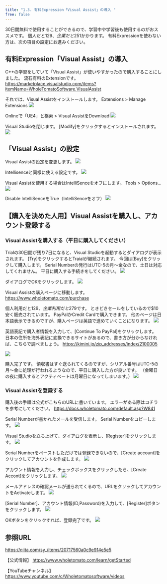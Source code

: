```yaml
---
title: "1.3. 有料Expression「Visual Assist」の導入 "
free: false
---
```


30日間無料で使用することができるので、学習中や学習後も使用するのがおススメです。
個人だと$129、企業だと$251かかります。
有料Expressionを使わない方は、次の項目の設定にお進みください。

## 有料Expression「Visual Assist」の導入 
C++の学習をしていて「Visual Assist」が使いやすかったので購入することにしました。
流石有料のExtensionです。
https://marketplace.visualstudio.com/items?itemName=WholeTomatoSoftware.VisualAssist

それでは、Visual Assistをインストールします。
Extensions > Manage Extensions
![](https://storage.googleapis.com/zenn-user-upload/d332a29e143d-20220109.png)

Onlineで「UE4」と検索 > Visual AssistをDownload
![](https://storage.googleapis.com/zenn-user-upload/7b74bb1a6204-20220109.png)

Visual Studioを閉じます。
[Modify]をクリックするとインストールされます。
![](https://storage.googleapis.com/zenn-user-upload/aa04a8f17a14-20220109.png)

## 「Visual Assist」の設定

Visual Assistの設定を変更します。
![](https://storage.googleapis.com/zenn-user-upload/822dd3883fbc-20220109.png)

Intellisenceと同様に使える設定です。
![](https://storage.googleapis.com/zenn-user-upload/6d30e5a4c83c-20220109.png)

Visual Assistを使用する場合はIntelliSenceをオフにします。
Tools > Options…
![](https://storage.googleapis.com/zenn-user-upload/ff2edc5e65d4-20220109.png)

Disable IntelliSenceをTrue（IntelliSenceをオフ）
![](https://storage.googleapis.com/zenn-user-upload/ffbd026f5ae2-20220109.png)

## 【購入を決めた人用】Visual Assistを購入し、アカウント登録する
### Visual Assistを購入する（平日に購入してください）
Trialの30日間が残り7日になると、Visual Studioを起動するとダイアログが表示されます。
[Try]をクリックするとTraialが継続されます。
今回は[Buy]をクリックして購入します。
Serial Numberの発行はUTC-5の月～金なので、土日は対応してくれません。
平日に購入する手続きをしてください。
![](https://storage.googleapis.com/zenn-user-upload/7f7d5ef6fc44-20220110.png)

ダイアログでOKをクリックします。
![](https://storage.googleapis.com/zenn-user-upload/f0f0d6d073a2-20220110.png)

Visual Assistの購入ページに移動します。
https://www.wholetomato.com/purchase

個人利用だと$129、企業利用だと$279です。
ときどきセールをしているので$10安く販売されています。
PayPalかCredit Cardで購入できます。
他のページは日本語表示できるのですが、購入ページは英語で進めていくことになります。
![](https://storage.googleapis.com/zenn-user-upload/5e2b38d04bbd-20220110.png)

英語表記で購入者情報を入力して、[Continue To PayPal]をクリックします。
日本の住所を海外表記に変換できるサイトがあるので、書き方が分からなければ、こちらで調べましょう。
https://kimini.jp/zip_addresses/index/2100005

![](https://storage.googleapis.com/zenn-user-upload/816c1a8cf62e-20220110.png)

購入完了です。
領収書はすぐ送られてくるのですが、シリアル番号はUTC-5の月～金に処理が行われるようなので、平日に購入した方が良いです。
（金曜日の夜に購入するとアクティベートは月曜日になってしまいます。）
![](https://storage.googleapis.com/zenn-user-upload/94345a0fb306-20220110.png)

### Visual Assistを登録する

購入後の手順は公式がこちらのURLに書いています。
エラーがある際はコチラを参考にしてください。
https://docs.wholetomato.com/default.asp?W841

Serial Numberが書かれたメールを受信します。
Serial Numberをコピーします。
![](https://storage.googleapis.com/zenn-user-upload/641e72867204-20220110.png)

Visual Studioを立ち上げて、ダイアログを表示し、[Register]をクリックします。
![](https://storage.googleapis.com/zenn-user-upload/ac33b6a41591-20220110.png)

Serial Numberをペーストしただけでは登録できないので、[Create account]をクリックしてアカウントを作成します。
![](https://storage.googleapis.com/zenn-user-upload/534f4a7c5b36-20220110.png)

アカウント情報を入力し、チェックボックスをクリックしたら、[Create Accont]をクリックします。
![](https://storage.googleapis.com/zenn-user-upload/318b6e427e0b-20220110.png)

メールアドレスの確認メールが送られてくるので、URLをクリックしてアカウントをActivateします。
![](https://storage.googleapis.com/zenn-user-upload/ec33851d2faf-20220110.png)

[Serial Number]、アカウント情報(ID,Password)を入力して、[Register]ボタンをクリックします。
![](https://storage.googleapis.com/zenn-user-upload/743481a02f69-20220110.png)

OKボタンをクリックすれば、登録完了です。
![](https://storage.googleapis.com/zenn-user-upload/f19f28ae8837-20220110.png)

## 参照URL
https://qiita.com/sy_/items/20717560a0c9e914e5e5

【公式情報】
https://www.wholetomato.com/learn/getStarted

【YouTubeチャンネル】
https://www.youtube.com/c/Wholetomatosoftware/videos


